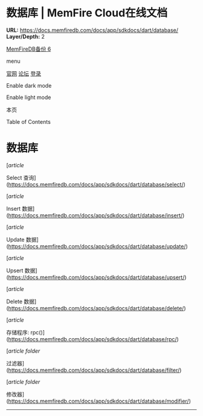 # 数据库 | MemFire Cloud在线文档

**URL:** https://docs.memfiredb.com/docs/app/sdkdocs/dart/database/
**Layer/Depth:** 2

[MemFireDB备份 6](/)

menu

[官网](https://memfiredb.com/)
[论坛](https://community.memfiredb.com/)
[登录](https://cloud.memfiredb.com/auth/login)

Enable dark mode

Enable light mode

本页

Table of Contents

# 数据库

[*article*

Select 查询](https://docs.memfiredb.com/docs/app/sdkdocs/dart/database/select/)

[*article*

Insert 数据](https://docs.memfiredb.com/docs/app/sdkdocs/dart/database/insert/)

[*article*

Update 数据](https://docs.memfiredb.com/docs/app/sdkdocs/dart/database/update/)

[*article*

Upsert 数据](https://docs.memfiredb.com/docs/app/sdkdocs/dart/database/upsert/)

[*article*

Delete 数据](https://docs.memfiredb.com/docs/app/sdkdocs/dart/database/delete/)

[*article*

存储程序: rpc()](https://docs.memfiredb.com/docs/app/sdkdocs/dart/database/rpc/)

[*article*
*folder*

过滤器](https://docs.memfiredb.com/docs/app/sdkdocs/dart/database/filter/)

[*article*
*folder*

修改器](https://docs.memfiredb.com/docs/app/sdkdocs/dart/database/modifier/)

---